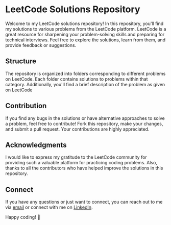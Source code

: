 # LeetCode Solutions Repository

Welcome to my LeetCode solutions repository! In this repository, you'll find my solutions to various problems from the LeetCode platform. LeetCode is a great resource for sharpening your problem-solving skills and preparing for technical interviews. Feel free to explore the solutions, learn from them, and provide feedback or suggestions.

## Structure

The repository is organized into folders corresponding to different problems on LeetCode. Each folder contains solutions to problems within that category. Additionally, you'll find a brief description of the problem as given on LeetCode

## Contribution

If you find any bugs in the solutions or have alternative approaches to solve a problem, feel free to contribute! Fork this repository, make your changes, and submit a pull request. Your contributions are highly appreciated.

## Acknowledgments

I would like to express my gratitude to the LeetCode community for providing such a valuable platform for practicing coding problems. Also, thanks to all the contributors who have helped improve the solutions in this repository.

## Connect

If you have any questions or just want to connect, you can reach out to me via [email](mailto:gandotra.akshit@gmail.com) or connect with me on [LinkedIn](https://www.linkedin.com/in/akshitgandotra).

Happy coding! 🚀
